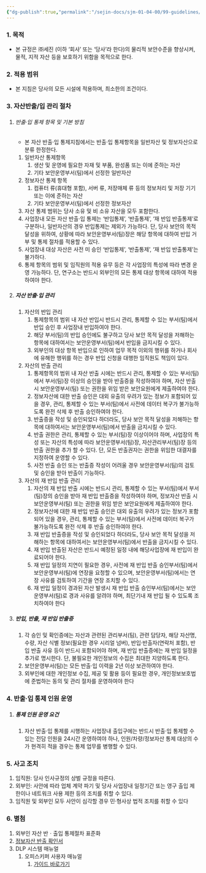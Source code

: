 ```yaml
---
{"dg-publish":true,"permalink":"/sejin-docs/sjm-01-04-00/99-guidelines/0203-export/","title":"22.2.3 정보자산 반출/입 통제지침","tags":["정보보안관리규정","보안","물리적보안","정보자산반출입통제지침"],"noteIcon":"","created":"2025-04-10T08:14:47.977+09:00","updated":"2024-12-23T08:49:01.893+09:00"}
---
```


### 1. 목적
- 본 규정은 ㈜세진 (이하 ‘회사’ 또는 ‘당사’라 한다)의 물리적 보안수준을 향상시켜, 물적, 지적 자산 등을 보호하기 위함을 목적으로 한다.

### 2. 적용 범위
- 본 지침은 당사의 모든 시설에 적용하며, 최소한의 조건이다.

### 3. 자산반출/입 관리 절차
1. ###### 반출·입 통제 항목 및 기본 방침
	- 본 자산 반출·입 통제지침에서는 반출·입 통제항목을 일반자산 및 정보자산으로 분류 한정한다.
	1. 일반자산 통제항목
		1. 생산 및 운영에 필요한 자재 및 부품, 완성품 또는 이에 준하는 자산
		2. 기타 보안운영부서(팀)에서 선정한 일반자산      
	2. 정보자산 통제 항목
		1. 컴퓨터 류(휴대형 포함), 서버 류, 저장매체 류 등의 정보처리 및 저장 기기 또는 이에 준하는 자산  
		2. 기타 보안운영부서(팀)에서 선정한 정보자산      
	3. 자산 통제 범위는 당사 소유 및 비 소유 자산을 모두 포함한다.
	4. 사업장내 모든 자산 반출·입 통제는 ‘반입통제’, ‘반출통제’, ‘재 반입 반출통제’로 구분하나, 일반자산의 경우 반입통제는 제외가 가능하다. 단, 당사 보안의 목적 달성을 위하여, 상황에 따라 보안운영부서(팀)장은 해당 항목에 대하여 반입 거부 및 통제 절차를 적용할 수 있다.
	5. 사업장내 대상 자산은 사전 미 승인 ‘반입통제’, ‘반출통제’, ‘재 반입 반출통제’는 불가하다.
	6. 통제 항목의 범위 및 임직원의 적용 유무 등은 각 사업장의 특성에 따라 변경 운영 가능하다. 단, 연구소는 반드시 외부인의 모든 통제 대상 항목에 대하여 적용하여야 한다.
2. ##### 자산 반출·입 관리
	1. 자산의 반입 관리
		1. 통제항목의 범위 내 자산 반입시 반드시 관리, 통제할 수 있는 부서(팀)에서 반입 승인 후 사업장내 반입하여야 한다.
		2. 해당 부서(팀)의 반입 승인에도 불구하고 당사 보안 목적 달성을 저해하는 항목에 대하여서는 보안운영부서(팀)에서 반입을 금지시킬 수 있다.
		3. 외부인의 대상 항목 반입으로 인하여 업무 목적 이외의 행위를 하거나 회사에 유해한 행위를 하는 경우 반입 신청을 대행한 임직원도 책임이 있다.
	2. 자산의 반출 관리
		1. 통제항목의 범위 내 자산 반출 시에는 반드시 관리, 통제할 수 있는 부서(팀)에서 부서(팀)장 이상의 승인을 받아 반출증을 작성하여야 하며, 자산 반출 시 보안운영부서(팀) 또는 권한을 위임 받은 보안요원에게 제출하여야 한다.
		2. 정보자산에 대한 반출 승인은 대외 유출의 우려가 있는 정보가 포함되어 있을 경우, 관리, 통제할 수 있는 부서(팀)에서 사전에 데이터 복구가 불가능하도록 완전 삭제 후 반출 승인하여야 한다.
		3. 반출증을 작성 및 승인되었다 하더라도, 당사 보안 목적 달성을 저해하는 항목에 대하여서는 보안운영부서(팀)에서 반출을 금지시킬 수 있다.
		4. 반출 권한은 관리, 통제할 수 있는 부서(팀)장 이상이어야 하며, 사업장의 특성 또는 자산의 특성에 따라 보안운영부서(팀)장, 자산관리부서(팀)장 등의 반출 권한을 추가 할 수 있다. 단, 모든 반출권자는 권한을 위임한 대결자를 지정하여 운영할 수 있다.
		5. 사전 반출 승인 또는 반출증 작성이 어려울 경우 보안운영부서(팀)의 검토 및 승인을 받아 반출이 가능하다.
	3. 자산의 재 반입 반출 관리 
		1. 자산의 재 반입 반출 시에는 반드시 관리, 통제할 수 있는 부서(팀)에서 부서(팀)장의 승인을 받아 재 반입 반출증을 작성하여야 하며, 정보자산 반출 시 보안운영부서(팀) 또는 권한을 위임 받은 보안요원에게 제출하여야 한다.
		2. 정보자산에 대한 재 반입 반출 승인은 대외 유출의 우려가 있는 정보가 포함되어 있을 경우, 관리, 통제할 수 있는 부서(팀)에서 사전에 데이터 복구가 불가능하도록 완전 삭제 후 반출 승인하여야 한다.
		3. 재 반입 반출증을 작성 및 승인되었다 하더라도, 당사 보안 목적 달성을 저해하는 항목에 대하여서는 보안운영부서(팀)에서 반출을 금지시킬 수 있다.
		4. 재 반입 반출된 자산은 반드시 예정된 일정 내에 해당사업장에 재 반입이 완료되어야 한다.
		5. 재 반입 일정의 지연이 필요한 경우, 사전에 재 반입 반출 승인부서(팀)에서 보안운영부서(팀)에 연장을 요청할 수 있으며, 보안운영부서(팀)에서는 연장 사유를 검토하여 기간을 연장 조치할 수 있다.
		6. 재 반입 일정이 경과된 자산 발생시 재 반입 반출 승인부서(팀)에서는 보안운영부서(팀)로 경과 사유를 알려야 하며, 최단기내 재 반입 될 수 있도록 조치하여야 한다
3. ##### 반입, 반출, 재 반입 반출증
	1. 각 승인 및 확인증에는 자산과 관련된 관리부서(팀), 관련 담당자, 해당 자산명, 수량, 자산 식별 정보(필요한 경우 시리얼 넘버), 반입·반출자(연락처 포함), 반입 반출 사유 등이 반드시 포함되어야 하며, 재 반입 반출증에는 재 반입 일정을 추가로 명시한다. 단, 불필요한 개인정보의 수집은 최대한 지양하도록 한다.
	2. 보안운영부서(팀)는 모든 반출·입 이력을 2년 이상 보관하여야 한다.
	3. 외부인에 대한 개인정보 수집, 제공 및 활용 등이 필요한 경우, 개인정보보호법에 준법하는 동의 및 관리 절차를 운영하여야 한다

### 4. 반출·입 통제 인원 운영
1. ##### 통제 인원 운영 요건
	1. 자산 반출·입 통제를 시행하는 사업장내 출입구에는 반드시 반출·입 통제할 수 있는 전담 인원을 24시간 운영하여야 하나, 인원/차량/정보자산 통제 대상의 수가 현격히 적을 경우는 통제 업무를 병행할 수 있다.
### 5.	사고 조치
1. 임직원: 당사 인사규정의 상벌 규정을 따른다.
2. 외부인: 사안에 따라 업체 계약 파기 및 당사 사업장내 일정기간 또는 영구 출입 제한이나 네트워크 사용 제한 등의 조치를 취할 수 있다.
3. 임직원 및 외부인 모두 사안이 심각할 경우 민·형사상 법적 조치를 취할 수 있다

### 6.	별첨
1. 외부인 자산 반ㆍ출입 통제절차 표준화
2. [정보자산 반출 확인서](http://211.228.165.94/Manual/web/viewer.html?file=./SJM_01_04_00/22_2_3.pdf)
3. DLP 시스템 매뉴얼 
	1. 오피스키퍼 사용자 매뉴얼
		1.  [가이드 바로가기](http://211.228.165.94/Manual/web/viewer.html?file=./SJM_01_04_00/22_3_5.pdf#page=1)